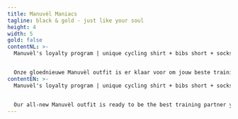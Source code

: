 ```yaml
---
title: Manuvèl Maniacs
tagline: black & gold - just like your soul
height: 4
width: 5
gold: false
contentNL: >-
  Manuvèl's loyalty program | unique cycling shirt + bibs short + socks + cap | exclusive discounts on selected items | free tickets | free gadgets | early bird privileges | social rides | and more


  Onze gloednieuwe Manuvèl outfit is er klaar voor om jouw beste trainingspartner ooit te worden !! Check onze webshop voor alle details,prijzen en mogelijkheden
contentEN: >-
  Manuvèl's loyalty program | unique cycling shirt + bibs short + socks + cap | exclusive discounts on selected items | free tickets | free gadgets | early bird privileges | social rides | and more


  Our all-new Manuvèl outfit is ready to be the best training partner you ever had !! Check our webshop for all details , prices & possibilities
---
```

